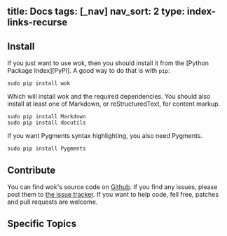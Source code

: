 title: Docs
tags: [_nav]
nav_sort: 2
type: index-links-recurse
---

Install
-------
If you just want to use wok, then you should install it from the [Python Package
Index][PyPI]. A good way to do that is with `pip`:

    sudo pip install wok

Which will install wok and the required dependencies. You should also install at least one of Markdown, or reStructuredText, for content markup.

    sudo pip install Markdown
    sudo pip install docutils

If you want Pygments syntax highlighting, you also need Pygments.

    sudo pip install Pygments

Contribute
----------
You can find wok's source code on [Github][gh]. If you find any issues,
please post them to [the issue tracker][gh-issues]. If you want to help
code, fell free, patches and pull requests are welcome.

[gh]: https://github.com/mythmon/wok
[gh-issues]: https://github.com/mythmon/wok/issues

Specific Topics
---------------
<!-- Links to the other doc pages will be put here. -->
